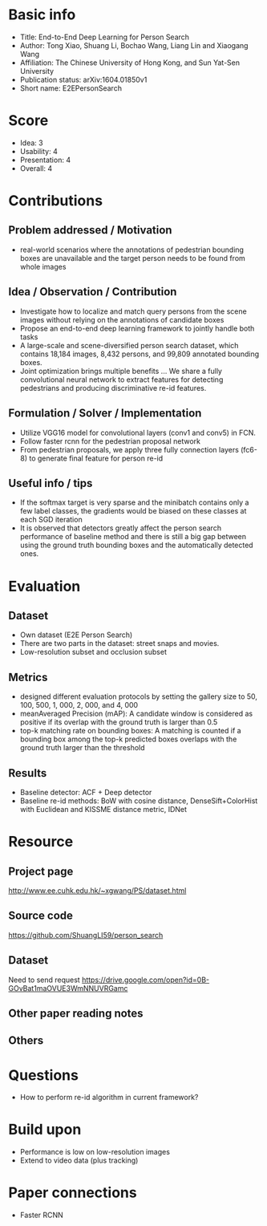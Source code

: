 # Basic info
- Title: End-to-End Deep Learning for Person Search
- Author: Tong Xiao, Shuang Li, Bochao Wang, Liang Lin and Xiaogang Wang
- Affiliation: The Chinese University of Hong Kong, and Sun Yat-Sen University
- Publication status: arXiv:1604.01850v1
- Short name: E2EPersonSearch

# Score
- Idea: 3
- Usability: 4
- Presentation: 4
- Overall: 4

# Contributions
## Problem addressed / Motivation
- real-world scenarios where the annotations of pedestrian bounding boxes are unavailable and the target person needs to be found from whole images

## Idea / Observation / Contribution
- Investigate how to localize and match query persons from the scene images without relying on the annotations of candidate boxes
- Propose an end-to-end deep learning framework to jointly handle both tasks
- A large-scale and scene-diversified person search dataset, which contains 18,184 images, 8,432 persons, and 99,809 annotated bounding boxes.
- Joint optimization brings multiple benefits ... We share a fully convolutional neural network to extract features for detecting pedestrians and producing discriminative re-id features.

## Formulation / Solver / Implementation
- Utilize VGG16 model for convolutional layers (conv1 and conv5) in FCN.
- Follow faster rcnn for the pedestrian proposal network
- From pedestrian proposals, we apply three fully connection layers (fc6-8) to generate final feature for person re-id

## Useful info / tips
- If the softmax target is very sparse and the minibatch contains only a few label classes, the gradients would be biased on these classes at each SGD iteration
- It is observed that detectors greatly affect the person search performance of baseline method and there is still a big gap between using the ground truth bounding boxes and the automatically detected ones.

# Evaluation
## Dataset
- Own dataset (E2E Person Search)
- There are two parts in the dataset: street snaps and movies.
- Low-resolution subset and occlusion subset

## Metrics
- designed different evaluation protocols by setting the gallery size to 50, 100, 500, 1, 000, 2, 000, and 4, 000
- meanAveraged Precision (mAP): A candidate window is considered as positive if its overlap with the ground truth is larger than 0.5
- top-k matching rate on bounding boxes: A matching is counted if a bounding box among the top-k predicted boxes overlaps with the ground truth larger than the threshold

## Results
- Baseline detector: ACF + Deep detector
- Baseline re-id methods: BoW with cosine distance, DenseSift+ColorHist with Euclidean and KISSME distance metric, IDNet

# Resource
## Project page
http://www.ee.cuhk.edu.hk/~xgwang/PS/dataset.html

## Source code
https://github.com/ShuangLI59/person_search

## Dataset
Need to send request
https://drive.google.com/open?id=0B-GOvBat1maOVUE3WmNNUVRGamc

## Other paper reading notes

## Others

# Questions
- How to perform re-id algorithm in current framework?

# Build upon
- Performance is low on low-resolution images
- Extend to video data (plus tracking)

# Paper connections
- Faster RCNN

